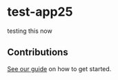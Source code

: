 # test-app25

testing this now

## Contributions

[See our guide](contributing.md) on how to get started.
